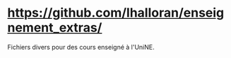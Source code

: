 # https://github.com/lhalloran/enseignement_extras/

Fichiers divers pour des cours enseigné à l'UniNE.
